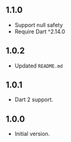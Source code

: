 ## 1.1.0

- Support null safety
- Require Dart ^2.14.0

## 1.0.2

- Updated `README.md`

## 1.0.1

- Dart 2 support.

## 1.0.0

- Initial version.

